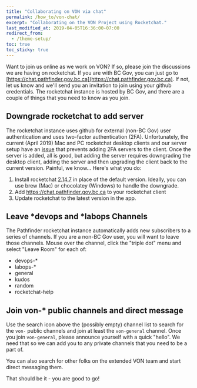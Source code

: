 ```yaml
---
title: "Collaborating on VON via chat"
permalink: /how_to/von-chat/
excerpt: "Collaborating on the VON Project using Rocketchat."
last_modified_at: 2019-04-05T16:36:00-07:00
redirect_from:
  - /theme-setup/
toc: true
toc_sticky: true
---
```


Want to join us online as we work on VON?  If so, please join the discussions we are having on rocketchat. If you are with BC Gov, you can just go to [https://chat.pathfinder.gov.bc.ca](https://chat.pathfinder.gov.bc.ca). If not, let us know and we'll send you an invitation to join using your github credentials. The rocketchat instance is hosted by BC Gov, and there are a couple of things that you need to know as you join.

## Downgrade rocketchat to add server

The rocketchat instance uses github for external (non-BC Gov) user authentication and uses two-factor authentication (2FA). Unfortunately, the current (April 2019) Mac and PC rocketchat desktop clients and our server setup have an [issue](https://github.com/RocketChat/Rocket.Chat.Electron/issues/1163) that prevents adding 2FA servers to the client. Once the server is added, all is good, but adding the server requires downgrading the desktop client, adding the server and then upgrading the client back to the current version. Painful, we know... Here's what you do:

 1. Install rocketchat [2.14.7](https://github.com/RocketChat/Rocket.Chat.Electron/releases/tag/2.14.7) in place of the default version. Ideally, you can use brew (Mac) or chocolatey (Windows) to handle the downgrade.
 2. Add https://chat.pathfinder.gov.bc.ca to your rocketchat client
 3. Update rocketchat to the latest version in the app.

## Leave *devops and *labops Channels

The Pathfinder rocketchat instance automatically adds new subscribers to a series of channels. If you are a non-BC Gov user, you will want to leave those channels. Mouse over the channel, click the "triple dot" menu and select "Leave Room" for each of:

* devops-\*
* labops-\*
* general
* kudos
* random
* rocketchat-help

## Join von-* public channels and direct message

Use the search icon above the (possibly empty) channel list to search for the `von-` public channels and join at least the `von-general` channel. Once you join `von-general`, please announce yourself with a quick "hello". We need that so we can add you to any private channels that you need to be a part of.

You can also search for other folks on the extended VON team and start direct messaging them.

That should be it - you are good to go!